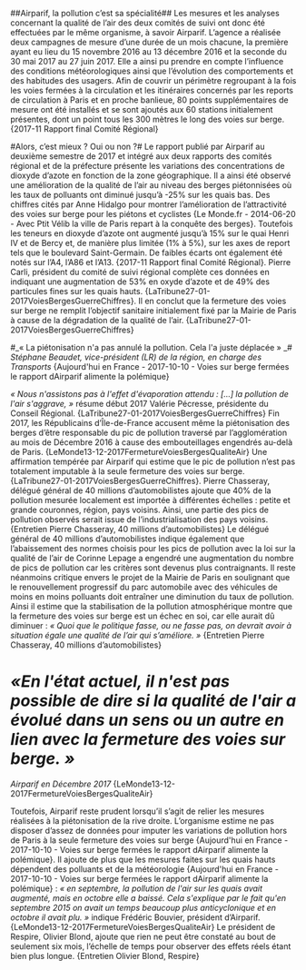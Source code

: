 ##Airparif, la pollution c’est sa spécialité##
Les mesures et les analyses concernant la qualité de l’air des deux comités de suivi ont donc été effectuées par le même organisme, à savoir Airparif. L’agence a réalisée deux campagnes de mesure d’une durée de un mois chacune, la première ayant eu lieu du 15 novembre 2016 au 13 décembre 2016 et la seconde du 30 mai 2017 au 27 juin 2017. Elle a ainsi pu prendre en compte l’influence des conditions météorologiques ainsi que l’évolution des comportements et des habitudes des usagers. Afin de couvrir un périmètre regroupant à la fois les voies fermées à la circulation et les itinéraires concernés par les reports de circulation à Paris et en proche banlieue, 80 points supplémentaires de mesure ont été installés et se sont ajoutés aux 60 stations initialement présentes, dont un point tous les 300 mètres le long des voies sur berge. {2017-11 Rapport final Comité Régional}

#Alors, c’est mieux ? Oui ou non ?#
Le rapport publié par Airparif au deuxième semestre de 2017 et intégré aux deux rapports des comités régional et de la préfecture présente les variations des concentrations de dioxyde d’azote en fonction de la zone géographique. Il a ainsi été observé une amélioration de la qualité de l’air au niveau des berges piétonnisées où les taux de polluants ont diminué jusqu’à -25% sur les quais bas. Des chiffres cités par Anne Hidalgo pour montrer l’amélioration de l’attractivité des voies sur berge pour les piétons et cyclistes {Le Monde.fr - 2014-06-20 - Avec  Ptit Vélib  la ville de Paris repart à la conquête des berges}. Toutefois les teneurs en dioxyde d’azote ont augmenté jusqu’à 15% sur le quai Henri IV et de Bercy et, de manière plus limitée (1% à 5%), sur les axes de report tels que le boulevard Saint-Germain. De faibles écarts ont également été notés sur l’A4, l’A86 et l’A13. {2017-11 Rapport final Comité Régional}. Pierre Carli, président du comité de suivi régional complète ces données en indiquant une augmentation de 53% en oxyde d’azote et de 49% des particules fines sur les quais hauts. {LaTribune27-01-2017VoiesBergesGuerreChiffres}. Il en conclut que la fermeture des voies sur berge ne remplit l’objectif sanitaire initialement fixé par la Mairie de Paris à cause de la dégradation de la qualité de l’air. {LaTribune27-01-2017VoiesBergesGuerreChiffres}

#_« La piétonisation n'a pas annulé la pollution. Cela l'a juste déplacée » _#
*Stéphane Beaudet, vice-président (LR) de la région, en charge des Transports*
{Aujourd'hui en France - 2017-10-10 - Voies sur berge fermées  le rapport dAirparif alimente la polémique}

_« Nous n'assistons pas à l'effet d'évaporation attendu : […] la pollution de l'air s'aggrave, »_ résume début 2017 Valérie Pécresse, présidente du Conseil Régional. {LaTribune27-01-2017VoiesBergesGuerreChiffres} Fin 2017, les Républicains d’Île-de-France accusent même la piétonisation des berges d’être responsable du pic de pollution traversé par l’agglomération au mois de Décembre 2016 à cause des embouteillages engendrés au-delà de Paris. {LeMonde13-12-2017FermetureVoiesBergesQualiteAir} Une affirmation tempérée par Airparif qui estime que le pic de pollution n’est pas totalement imputable à la seule fermeture des voies sur berge. {LaTribune27-01-2017VoiesBergesGuerreChiffres}. Pierre Chasseray, délégué général de 40 millions d’automobilistes ajoute que 40% de la pollution mesurée localement est importée à différentes échelles : petite et grande couronnes, région, pays voisins. Ainsi, une partie des pics de pollution observés serait issue de l’industrialisation des pays voisins. {Entretien Pierre Chasseray, 40 millions d’automobilistes}
Le délégué général de 40 millions d’automobilistes indique également que l’abaissement des normes choisis pour les pics de pollution avec la loi sur la qualité de l’air de Corinne Lepage a engendré une augmentation du nombre de pics de pollution car les critères sont devenus plus contraignants. Il reste néanmoins critique envers le projet de la Mairie de Paris en soulignant que le renouvellement progressif du parc automobile avec des véhicules de moins en moins polluants doit entraîner une diminution du taux de pollution. Ainsi il estime que la stabilisation de la pollution atmosphérique montre que la fermeture des voies sur berge est un échec en soi, car elle aurait dû diminuer : _« Quoi que le politique fasse, ou ne fasse pas, on devrait avoir à situation égale une qualité de l’air qui s’améliore. »_ {Entretien Pierre Chasseray, 40 millions d’automobilistes}

# _«En l'état actuel, il n'est pas possible de dire si la qualité de l'air a évolué dans un sens ou un autre en lien avec la fermeture des voies sur berge. »_ #
*Airparif en Décembre 2017*
{LeMonde13-12-2017FermetureVoiesBergesQualiteAir}

Toutefois, Airparif reste prudent lorsqu’il s’agit de relier les mesures réalisées à la piétonisation de la rive droite. L’organisme estime ne pas disposer d’assez de données pour imputer les variations de pollution hors de Paris à la seule fermeture des voies sur berge {Aujourd'hui en France - 2017-10-10 - Voies sur berge fermées  le rapport dAirparif alimente la polémique}. Il ajoute de plus que les mesures faites sur les quais hauts dépendent des polluants et de la météorologie {Aujourd'hui en France - 2017-10-10 - Voies sur berge fermées  le rapport dAirparif alimente la polémique} : _« en septembre, la pollution de l'air sur les quais avait augmenté, mais en octobre elle a baissé. Cela s'explique par le fait qu'en septembre 2015 on avait un temps beaucoup plus anticyclonique et en octobre il avait plu. »_ indique Frédéric Bouvier, président d’Airparif. {LeMonde13-12-2017FermetureVoiesBergesQualiteAir} Le président de Respire, Olivier Blond, ajoute que rien ne peut être constaté au bout de seulement six mois, l’échelle de temps pour observer des effets réels étant bien plus longue. {Entretien Olivier Blond, Respire}

